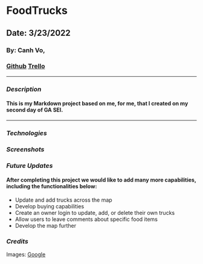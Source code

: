 # FoodTrucks

## Date: 3/23/2022

### By: Canh Vo,

### [Github](https://github.com/vinhnghiemcr/FoodTrucks) [Trello]()

---

### **_Description_**

#### This is my Markdown project based on me, for me, that I created on my second day of GA SEI.

---

### **_Technologies_**

### **_Screenshots_**

### **_Future Updates_**

#### After completing this project we would like to add many more capabilities, including the functionalities below:

- Update and add trucks across the map
- Develop buying capabilities
- Create an owner login to update, add, or delete their own trucks
- Allow users to leave comments about specific food items
- Develop the map further

### **_Credits_**

Images: [Google](https://www.google.com/)
